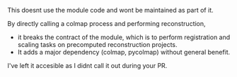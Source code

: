 This doesnt use the module code and wont be maintained as part of it. 

By directly calling a colmap process and performing reconstruction,
* it breaks the contract of the module, which is to perform registration and scaling tasks on precomputed reconstruction projects.
* It adds a major dependency (colmap, pycolmap) without general benefit.

I've left it accesible as I didnt call it out during your PR. 
